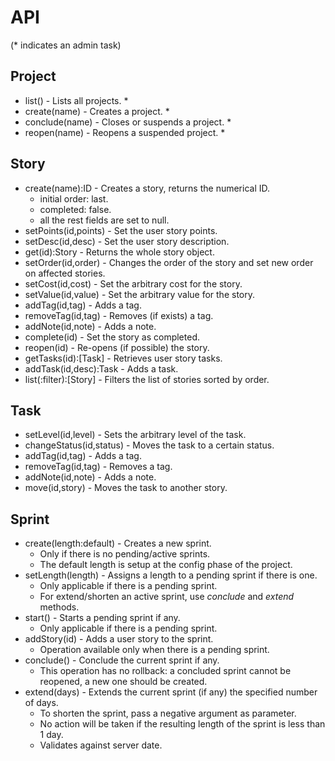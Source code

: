API
====
(* indicates an admin task)

Project
-------
*   list() - Lists all projects. *
*   create(name) - Creates a project. *
*   conclude(name) - Closes or suspends a project. *
*   reopen(name) - Reopens a suspended project. *

Story
-----
*   create(name):ID - Creates a story, returns the numerical ID.
    * initial order: last.
    * completed: false.
    * all the rest fields are set to null.
*   setPoints(id,points) - Set the user story points.
*   setDesc(id,desc) - Set the user story description.
*   get(id):Story - Returns the whole story object.
*   setOrder(id,order) - Changes the order of the story and set new order on affected stories.
*   setCost(id,cost) - Set the arbitrary cost for the story.
*   setValue(id,value) - Set the arbitrary value for the story.
*   addTag(id,tag) - Adds a tag.
*   removeTag(id,tag) - Removes (if exists) a tag.
*   addNote(id,note) - Adds a note.
*   complete(id) - Set the story as completed.
*   reopen(id) - Re-opens (if possible) the story.
*   getTasks(id):[Task] - Retrieves user story tasks.
*   addTask(id,desc):Task - Adds a task.
*   list(:filter):[Story] - Filters the list of stories sorted by order.

Task
----
*   setLevel(id,level) - Sets the arbitrary level of the task.
*   changeStatus(id,status) - Moves the task to a certain status.
*   addTag(id,tag) - Adds a tag.
*   removeTag(id,tag) - Removes a tag.
*   addNote(id,note) - Adds a note.
*   move(id,story) - Moves the task to another story.

Sprint
------
*   create(length:default) - Creates a new sprint.
    * Only if there is no pending/active sprints.
    * The default length is setup at the config phase of the project.
*   setLength(length) - Assigns a length to a pending sprint if there is one.
    * Only applicable if there is a pending sprint.
    * For extend/shorten an active sprint, use _conclude_ and _extend_ methods.
*   start() - Starts a pending sprint if any.
    * Only applicable if there is a pending sprint.
*   addStory(id) - Adds a user story to the sprint.
    * Operation available only when there is a pending sprint.
*   conclude() - Conclude the current sprint if any.
    * This operation has no rollback: a concluded sprint cannot be reopened, a new one should be created.
*   extend(days) - Extends the current sprint (if any) the specified number of days.
    * To shorten the sprint, pass a negative argument as parameter.
    * No action will be taken if the resulting length of the sprint is less than 1 day.
    * Validates against server date.

